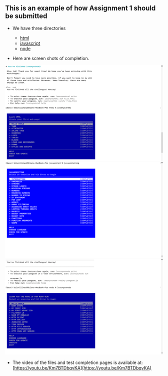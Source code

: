## This is an example of how Assignment 1 should be submitted

* We have three directories
  * [html](html)
  * [javascript](javascript)
  * [node](node)

* Here are screen shots of completion.

<img src="html/learnyouhtml.png" width="700">
<img src="javascript/javascripting.png" width="700">
<img src="node/learnyounode.png" width="700">

* The video of the files and test completion pages is available at: [https://youtu.be/Km7BTDbqvKA](https://youtu.be/Km7BTDbqvKA)